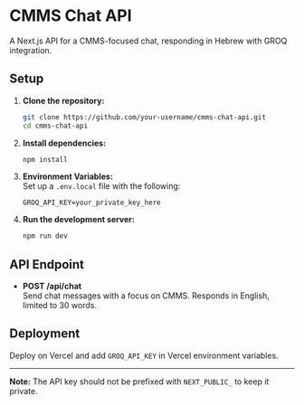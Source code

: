 # CMMS Chat API

A Next.js API for a CMMS-focused chat, responding in Hebrew with GROQ integration.

## Setup

1. **Clone the repository:**
   ```bash
   git clone https://github.com/your-username/cmms-chat-api.git
   cd cmms-chat-api
   ```

2. **Install dependencies:**
   ```bash
   npm install
   ```

3. **Environment Variables:**  
   Set up a `.env.local` file with the following:
   ```plaintext
   GROQ_API_KEY=your_private_key_here
   ```

4. **Run the development server:**
   ```bash
   npm run dev
   ```

## API Endpoint

- **POST /api/chat**  
  Send chat messages with a focus on CMMS. Responds in English, limited to 30 words.

## Deployment

Deploy on Vercel and add `GROQ_API_KEY` in Vercel environment variables.

---

**Note:** The API key should not be prefixed with `NEXT_PUBLIC_` to keep it private.

